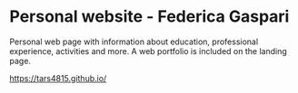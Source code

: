 # Personal website - Federica Gaspari

Personal web page with information about education, professional experience, activities and more.
A web portfolio is included on the landing page.

https://tars4815.github.io/

